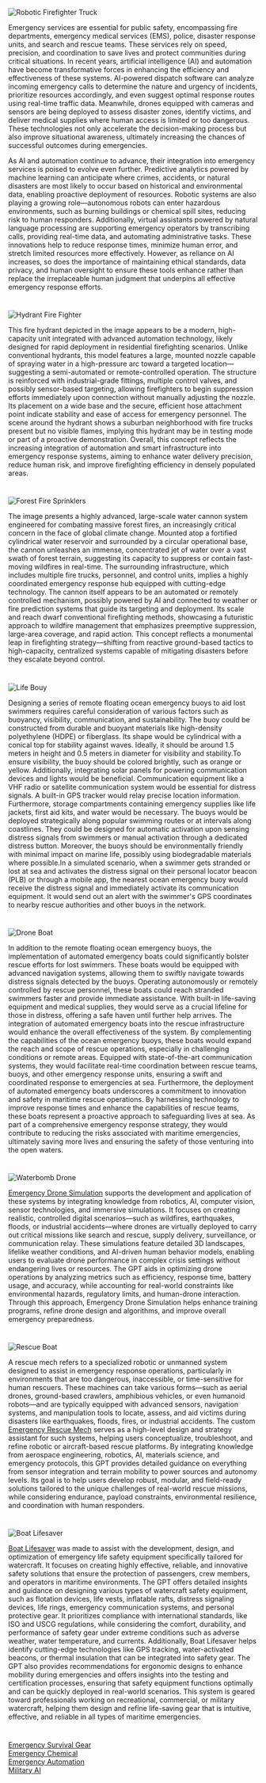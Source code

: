 ![Robotic Firefighter Truck](https://github.com/user-attachments/assets/73eabadf-d6a3-444d-acf4-546ef79669ad)

Emergency services are essential for public safety, encompassing fire departments, emergency medical services (EMS), police, disaster response units, and search and rescue teams. These services rely on speed, precision, and coordination to save lives and protect communities during critical situations. In recent years, artificial intelligence (AI) and automation have become transformative forces in enhancing the efficiency and effectiveness of these systems. AI-powered dispatch software can analyze incoming emergency calls to determine the nature and urgency of incidents, prioritize resources accordingly, and even suggest optimal response routes using real-time traffic data. Meanwhile, drones equipped with cameras and sensors are being deployed to assess disaster zones, identify victims, and deliver medical supplies where human access is limited or too dangerous. These technologies not only accelerate the decision-making process but also improve situational awareness, ultimately increasing the chances of successful outcomes during emergencies.

As AI and automation continue to advance, their integration into emergency services is poised to evolve even further. Predictive analytics powered by machine learning can anticipate where crimes, accidents, or natural disasters are most likely to occur based on historical and environmental data, enabling proactive deployment of resources. Robotic systems are also playing a growing role—autonomous robots can enter hazardous environments, such as burning buildings or chemical spill sites, reducing risk to human responders. Additionally, virtual assistants powered by natural language processing are supporting emergency operators by transcribing calls, providing real-time data, and automating administrative tasks. These innovations help to reduce response times, minimize human error, and stretch limited resources more effectively. However, as reliance on AI increases, so does the importance of maintaining ethical standards, data privacy, and human oversight to ensure these tools enhance rather than replace the irreplaceable human judgment that underpins all effective emergency response efforts.

#

![Hydrant Fire Fighter](https://github.com/user-attachments/assets/2ae20bb0-b610-40af-9e63-b717b440e683)

This fire hydrant depicted in the image appears to be a modern, high-capacity unit integrated with advanced automation technology, likely designed for rapid deployment in residential firefighting scenarios. Unlike conventional hydrants, this model features a large, mounted nozzle capable of spraying water in a high-pressure arc toward a targeted location—suggesting a semi-automated or remote-controlled operation. The structure is reinforced with industrial-grade fittings, multiple control valves, and possibly sensor-based targeting, allowing firefighters to begin suppression efforts immediately upon connection without manually adjusting the nozzle. Its placement on a wide base and the secure, efficient hose attachment point indicate stability and ease of access for emergency personnel. The scene around the hydrant shows a suburban neighborhood with fire trucks present but no visible flames, implying this hydrant may be in testing mode or part of a proactive demonstration. Overall, this concept reflects the increasing integration of automation and smart infrastructure into emergency response systems, aiming to enhance water delivery precision, reduce human risk, and improve firefighting efficiency in densely populated areas.

#

![Forest Fire Sprinklers](https://github.com/user-attachments/assets/d482cadd-9c62-48b1-9ec6-3e24c4b1ba5a)

The image presents a highly advanced, large-scale water cannon system engineered for combating massive forest fires, an increasingly critical concern in the face of global climate change. Mounted atop a fortified cylindrical water reservoir and surrounded by a circular operational base, the cannon unleashes an immense, concentrated jet of water over a vast swath of forest terrain, suggesting its capacity to suppress or contain fast-moving wildfires in real-time. The surrounding infrastructure, which includes multiple fire trucks, personnel, and control units, implies a highly coordinated emergency response hub equipped with cutting-edge technology. The cannon itself appears to be an automated or remotely controlled mechanism, possibly powered by AI and connected to weather or fire prediction systems that guide its targeting and deployment. Its scale and reach dwarf conventional firefighting methods, showcasing a futuristic approach to wildfire management that emphasizes preemptive suppression, large-area coverage, and rapid action. This concept reflects a monumental leap in firefighting strategy—shifting from reactive ground-based tactics to high-capacity, centralized systems capable of mitigating disasters before they escalate beyond control.

#

![Life Bouy](https://github.com/user-attachments/assets/81cf9d6c-b399-46c4-b822-7efe066fca04)

Designing a series of remote floating ocean emergency buoys to aid lost swimmers requires careful consideration of various factors such as buoyancy, visibility, communication, and sustainability. The buoy could be constructed from durable and buoyant materials like high-density polyethylene (HDPE) or fiberglass. Its shape would be cylindrical with a conical top for stability against waves. Ideally, it should be around 1.5 meters in height and 0.5 meters in diameter for visibility and stability.To ensure visibility, the buoy should be colored brightly, such as orange or yellow. Additionally, integrating solar panels for powering communication devices and lights would be beneficial. Communication equipment like a VHF radio or satellite communication system would be essential for distress signals. A built-in GPS tracker would relay precise location information. Furthermore, storage compartments containing emergency supplies like life jackets, first aid kits, and water would be necessary. The buoys would be deployed strategically along popular swimming routes or at intervals along coastlines. They could be designed for automatic activation upon sensing distress signals from swimmers or manual activation through a dedicated distress button. Moreover, the buoys should be environmentally friendly with minimal impact on marine life, possibly using biodegradable materials where possible.In a simulated scenario, when a swimmer gets stranded or lost at sea and activates the distress signal on their personal locator beacon (PLB) or through a mobile app, the nearest ocean emergency buoy would receive the distress signal and immediately activate its communication equipment. It would send out an alert with the swimmer's GPS coordinates to nearby rescue authorities and other buoys in the network.

#

![Drone Boat](https://github.com/user-attachments/assets/9f889c4f-a567-4f6a-9d6a-5077d95ad719)

In addition to the remote floating ocean emergency buoys, the implementation of automated emergency boats could significantly bolster rescue efforts for lost swimmers. These boats would be equipped with advanced navigation systems, allowing them to swiftly navigate towards distress signals detected by the buoys. Operating autonomously or remotely controlled by rescue personnel, these boats could reach stranded swimmers faster and provide immediate assistance. With built-in life-saving equipment and medical supplies, they would serve as a crucial lifeline for those in distress, offering a safe haven until further help arrives. The integration of automated emergency boats into the rescue infrastructure would enhance the overall effectiveness of the system. By complementing the capabilities of the ocean emergency buoys, these boats would expand the reach and scope of rescue operations, especially in challenging conditions or remote areas. Equipped with state-of-the-art communication systems, they would facilitate real-time coordination between rescue teams, buoys, and other emergency response units, ensuring a swift and coordinated response to emergencies at sea. Furthermore, the deployment of automated emergency boats underscores a commitment to innovation and safety in maritime rescue operations. By harnessing technology to improve response times and enhance the capabilities of rescue teams, these boats represent a proactive approach to safeguarding lives at sea. As part of a comprehensive emergency response strategy, they would contribute to reducing the risks associated with maritime emergencies, ultimately saving more lives and ensuring the safety of those venturing into the open waters.

#

![Waterbomb Drone](https://github.com/user-attachments/assets/175d0176-9337-4a5d-8d78-3b5d3adbf3e1)

[Emergency Drone Simulation](https://chatgpt.com/g/g-68252adf91548191becb3c77d2ce4ae9-emergency-drone-simulation) supports the development and application of these systems by integrating knowledge from robotics, AI, computer vision, sensor technologies, and immersive simulations. It focuses on creating realistic, controlled digital scenarios—such as wildfires, earthquakes, floods, or industrial accidents—where drones are virtually deployed to carry out critical missions like search and rescue, supply delivery, surveillance, or communication relay. These simulations feature detailed 3D landscapes, lifelike weather conditions, and AI-driven human behavior models, enabling users to evaluate drone performance in complex crisis settings without endangering lives or resources. The GPT aids in optimizing drone operations by analyzing metrics such as efficiency, response time, battery usage, and accuracy, while accounting for real-world constraints like environmental hazards, regulatory limits, and human-drone interaction. Through this approach, Emergency Drone Simulation helps enhance training programs, refine drone design and algorithms, and improve overall emergency preparedness.

#

![Rescue Boat](https://github.com/user-attachments/assets/74d4703a-a9a4-4501-8275-c4785b8477bc)

A rescue mech refers to a specialized robotic or unmanned system designed to assist in emergency response operations, particularly in environments that are too dangerous, inaccessible, or time-sensitive for human rescuers. These machines can take various forms—such as aerial drones, ground-based crawlers, amphibious vehicles, or even humanoid robots—and are typically equipped with advanced sensors, navigation systems, and manipulation tools to locate, assess, and aid victims during disasters like earthquakes, floods, fires, or industrial accidents. The custom [Emergency Rescue Mech](https://chatgpt.com/g/g-682528f2bbfc819188e036323ee89410-emergency-rescue-mech) serves as a high-level design and strategy assistant for such systems, helping users conceptualize, troubleshoot, and refine robotic or aircraft-based rescue platforms. By integrating knowledge from aerospace engineering, robotics, AI, materials science, and emergency protocols, this GPT provides detailed guidance on everything from sensor integration and terrain mobility to power sources and autonomy levels. Its goal is to help users develop robust, modular, and field-ready solutions tailored to the unique challenges of real-world rescue missions, while considering endurance, payload constraints, environmental resilience, and coordination with human responders.

#

![Boat Lifesaver](https://github.com/user-attachments/assets/a01bfa8c-46dc-4c13-92f0-7d14f9329bf8)

[Boat Lifesaver](https://chatgpt.com/g/g-68313394a8488191be70b11a5aa329e4-boat-lifesaver) was made to assist with the development, design, and optimization of emergency life safety equipment specifically tailored for watercraft. It focuses on creating highly effective, reliable, and innovative safety solutions that ensure the protection of passengers, crew members, and operators in maritime environments. The GPT offers detailed insights and guidance on designing various types of watercraft safety equipment, such as flotation devices, life vests, inflatable rafts, distress signaling devices, life rings, emergency communication systems, and personal protective gear. It prioritizes compliance with international standards, like ISO and USCG regulations, while considering the comfort, durability, and performance of safety gear under extreme conditions such as adverse weather, water temperature, and currents. Additionally, Boat Lifesaver helps identify cutting-edge technologies like GPS tracking, water-activated beacons, or thermal insulation that can be integrated into safety gear. The GPT also provides recommendations for ergonomic designs to enhance mobility during emergencies and offers insights into the testing and certification processes, ensuring that safety equipment functions optimally and can be quickly deployed in real-world scenarios. This system is geared toward professionals working on recreational, commercial, or military watercraft, helping them design and refine life-saving gear that is intuitive, effective, and reliable in all types of maritime emergencies.

#

[Emergency Survival Gear](https://chatgpt.com/g/g-OKvPg1Rkx-emergency-survival-gear)
<br>
[Emergency Chemical](https://chatgpt.com/g/g-68252dd5e2e8819181fe60fefa89b1f4-emergency-chemical)
<br>
[Emergency Automation](https://chatgpt.com/g/g-6826dada2f2c8191b7a5c8d9b4fe8271-emergency-automation)
<br>
[Military AI](https://github.com/sourceduty/Military_AI)
